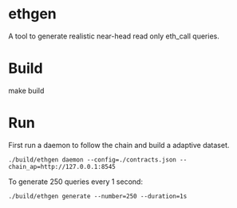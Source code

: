 # ethgen

A tool to generate realistic near-head read only eth_call queries.

# Build
make build

# Run
First run a daemon to follow the chain and build a adaptive dataset.
```
./build/ethgen daemon --config=./contracts.json --chain_ap=http://127.0.0.1:8545
```
To generate 250 queries every 1 second:
```
./build/ethgen generate --number=250 --duration=1s
```